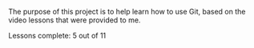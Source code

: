 The purpose of this project is to help learn how to use Git, based on the video lessons that were provided to me.

Lessons complete: 5 out of 11
